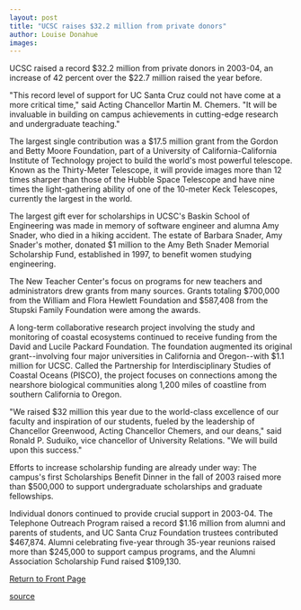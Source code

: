```yaml
---
layout: post
title: "UCSC raises $32.2 million from private donors"
author: Louise Donahue
images:
---
```


UCSC raised a record $32.2 million from private donors in 2003-04, an increase of 42 percent over the $22.7 million raised the year before.

"This record level of support for UC Santa Cruz could not have come at a more critical time," said Acting Chancellor Martin M. Chemers. "It will be invaluable in building on campus achievements in cutting-edge research and undergraduate teaching."  
  
The largest single contribution was a $17.5 million grant from the Gordon and Betty Moore Foundation, part of a University of California-California Institute of Technology project to build the world's most powerful telescope. Known as the Thirty-Meter Telescope, it will provide images more than 12 times sharper than those of the Hubble Space Telescope and have nine times the light-gathering ability of one of the 10-meter Keck Telescopes, currently the largest in the world.

The largest gift ever for scholarships in UCSC's Baskin School of Engineering was made in memory of software engineer and alumna Amy Snader, who died in a hiking accident. The estate of Barbara Snader, Amy Snader's mother, donated $1 million to the Amy Beth Snader Memorial Scholarship Fund, established in 1997, to benefit women studying engineering.

The New Teacher Center's focus on programs for new teachers and administrators drew grants from many sources. Grants totaling $700,000 from the William and Flora Hewlett Foundation and $587,408 from the Stupski Family Foundation were among the awards.

A long-term collaborative research project involving the study and monitoring of coastal ecosystems continued to receive funding from the David and Lucile Packard Foundation. The foundation augmented its original grant--involving four major universities in California and Oregon--with $1.1 million for UCSC. Called the Partnership for Interdisciplinary Studies of Coastal Oceans (PISCO), the project focuses on connections among the nearshore biological communities along 1,200 miles of coastline from southern California to Oregon.

"We raised $32 million this year due to the world-class excellence of our faculty and inspiration of our students, fueled by the leadership of Chancellor Greenwood, Acting Chancellor Chemers, and our deans," said Ronald P. Suduiko, vice chancellor of University Relations. "We will build upon this success."

Efforts to increase scholarship funding are already under way: The campus's first Scholarships Benefit Dinner in the fall of 2003 raised more than $500,000 to support undergraduate scholarships and graduate fellowships.

Individual donors continued to provide crucial support in 2003-04. The Telephone Outreach Program raised a record $1.16 million from alumni and parents of students, and UC Santa Cruz Foundation trustees contributed $467,874. Alumni celebrating five-year through 35-year reunions raised more than $245,000 to support campus programs, and the Alumni Association Scholarship Fund raised $109,130.

  

[Return to Front Page][1]

[1]: http://currents.ucsc.edu/

[source](http://www1.ucsc.edu/currents/04-05/09-20/fundraising.asp "Permalink to fundraising")
